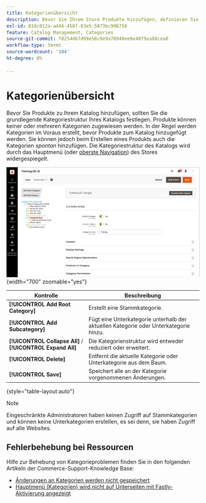 ```yaml
---
title: Kategorienübersicht
description: Bevor Sie Ihrem Store Produkte hinzufügen, definieren Sie die grundlegende Kategoriestruktur Ihres Katalogs.
exl-id: 818c012a-ad46-458f-83e5-5873bc996758
feature: Catalog Management, Categories
source-git-commit: f8254db7d69e58c8e9a78948ee6e40f5ea88cea0
workflow-type: tm+mt
source-wordcount: '184'
ht-degree: 0%

---
```


# Kategorienübersicht

Bevor Sie Produkte zu Ihrem Katalog hinzufügen, sollten Sie die grundlegende Kategoriestruktur Ihres Katalogs festlegen. Produkte können keiner oder mehreren Kategorien zugewiesen werden. In der Regel werden Kategorien im Voraus erstellt, bevor Produkte zum Katalog hinzugefügt werden. Sie können jedoch beim Erstellen eines Produkts auch die Kategorien _spontan_ hinzufügen. Die Kategoriestruktur des Katalogs wird durch das Hauptmenü (oder [oberste Navigation](navigation-top.md)) des Stores widergespiegelt.

![Kategoriestruktur](./assets/category-selected.png){width="700" zoomable="yes"}

| Kontrolle | Beschreibung |
|--- |--- |
| **[!UICONTROL Add Root Category]** | Erstellt eine Stammkategorie. |
| **[!UICONTROL Add Subcategory]** | Fügt eine Unterkategorie unterhalb der aktuellen Kategorie oder Unterkategorie hinzu. |
| **[!UICONTROL Collapse All]** / **[!UICONTROL Expand All]** | Die Kategorienstruktur wird entweder reduziert oder erweitert. |
| **[!UICONTROL Delete]** | Entfernt die aktuelle Kategorie oder Unterkategorie aus dem Baum. |
| **[!UICONTROL Save]** | Speichert alle an der Kategorie vorgenommenen Änderungen. |

{style="table-layout:auto"}

>[!NOTE]
>
>Eingeschränkte Administratoren haben keinen Zugriff auf Stammkategorien und können keine Unterkategorien erstellen, es sei denn, sie haben Zugriff auf alle Websites.

## Fehlerbehebung bei Ressourcen

Hilfe zur Behebung von Kategorieproblemen finden Sie in den folgenden Artikeln der Commerce-Support-Knowledge Base:

- [Änderungen an Kategorien werden nicht gespeichert](https://experienceleague.adobe.com/docs/commerce-knowledge-base/kb/troubleshooting/miscellaneous/changes-to-categories-are-not-being-saved.html)
- [Hauptmenü (Kategorien) wird nicht auf Unterseiten mit Fastly-Aktivierung angezeigt](https://experienceleague.adobe.com/docs/commerce-knowledge-base/kb/troubleshooting/miscellaneous/main-menu-categories-not-displayed-on-subpages-with-fastly-enabled.html)
